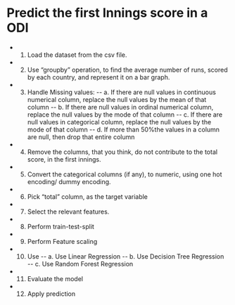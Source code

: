 # Predict the first Innings score in a ODI

- 1. Load the dataset from the csv file.
- 2. Use “groupby” operation, to find the average number of runs, scored by each country,
and represent it on a bar graph.
- 3. Handle Missing values:
-- a. If there are null values in continuous numerical column, replace the null values by
the mean of that column
-- b. If there are null values in ordinal numerical column, replace the null values by the
mode of that column
-- c. If there are null values in categorical column, replace the null values by the mode
of that column
-- d. If more than 50%the values in a column are null, then drop that entire column
- 4. Remove the columns, that you think, do not contribute to the total score, in the first
innings.
- 5. Convert the categorical columns (if any), to numeric, using one hot encoding/ dummy
encoding.
- 6. Pick “total” column, as the target variable
- 7. Select the relevant features.
- 8. Perform train-test-split
- 9. Perform Feature scaling
- 10. Use
-- a. Use Linear Regression
-- b. Use Decision Tree Regression
-- c. Use Random Forest Regression
- 11. Evaluate the model
- 12. Apply prediction
